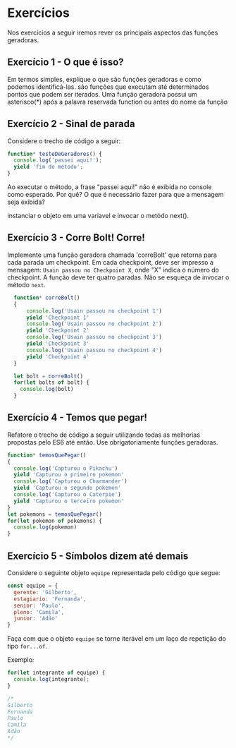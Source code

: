 # Exercícios

Nos exercícios a seguir iremos rever os principais aspectos das funções geradoras.

## Exercício 1 - O que é isso?
Em termos simples, explique o que são funções geradoras e como podemos identificá-las.
são funções que executam até determinados pontos que podem ser iterados. Uma função geradora possui um asterisco(*) após a palavra reservada function ou antes do nome da função

## Exercício 2 - Sinal de parada
Considere o trecho de código a seguir:
``` javascript
function* testeDeGeradores() {
  console.log('passei aqui!');
  yield 'fim do método';
}
```

Ao executar o método, a frase "passei aqui!" não é exibida no console como esperado. Por quê? O que é necessário fazer para que a mensagem seja exibida?

instanciar o objeto em uma variavel e invocar o metódo next().


## Exercício 3 - Corre Bolt! Corre!
Implemente uma função geradora chamada 'correBolt' que retorna para cada parada um checkpoint. Em cada checkpoint, deve ser impresso a mensagem: `Usain passou no Checkpoint X`, onde "X" indica o número do checkpoint. A função deve ter quatro paradas. Não se esqueça de invocar o método `next`.

``` javascript
  function* correBolt()
  {
      console.log('Usain passou no checkpoint 1')
      yield 'Checkpoint 1'
      console.log('Usain passou no checkpoint 2')
      yield 'Checkpoint 2'
      console.log('Usain passou no checkpoint 3')
      yield 'Checkpoint 3'
      console.log('Usain passou no checkpoint 4')
      yield 'Checkpoint 4'
  }

  let bolt = correBolt()
  for(let bolts of bolt) {
    console.log(bolt)
  }
```


## Exercício 4 - Temos que pegar!
Refatore o trecho de código a seguir utilizando todas as melhorias propostas pelo ES6 até então. Use obrigatoriamente funções geradoras.

``` javascript
function* temosQuePegar()
{
  console.log('Capturou o Pikachu')
  yield 'Capturou o primeiro pokemon'
  console.log('Capturou o Charmander')
  yield 'Capturou o segundo pokemon'
  console.log('Capturou o Caterpie')
  yield 'Capturou o terceiro pokemon'
}
let pokemons = temosQuePegar()
for(let pokemon of pokemons) {
  console.log(pokemon)
}
```

## Exercício 5 - Símbolos dizem até demais
Considere o seguinte objeto `equipe` representada pelo código que segue:
``` javascript
const equipe = {
  gerente: 'Gilberto',
  estagiario: 'Fernanda',
  senior: 'Paulo',
  pleno: 'Camila',
  junior: 'Adão'
}
```

Faça com que o objeto `equipe` se torne iterável em um laço de repetição do tipo `for...of`.

Exemplo:
``` javascript
for(let integrante of equipe) {
  console.log(integrante);
}

/*
Gilberto
Fernanda
Paulo
Camila
Adão
*/
```
